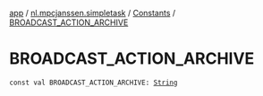 [app](../../index.md) / [nl.mpcjanssen.simpletask](../index.md) / [Constants](index.md) / [BROADCAST_ACTION_ARCHIVE](.)

# BROADCAST_ACTION_ARCHIVE

`const val BROADCAST_ACTION_ARCHIVE: `[`String`](https://kotlinlang.org/api/latest/jvm/stdlib/kotlin/-string/index.html)